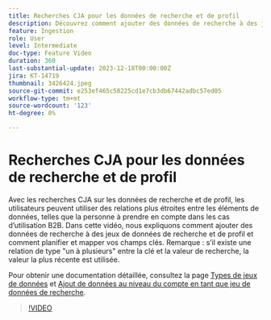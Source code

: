```yaml
---
title: Recherches CJA pour les données de recherche et de profil
description: Découvrez comment ajouter des données de recherche à des jeux de données de recherche et de profil, et comment planifier et mapper vos champs clés.
feature: Ingestion
role: User
level: Intermediate
doc-type: Feature Video
duration: 360
last-substantial-update: 2023-12-18T00:00:00Z
jira: KT-14719
thumbnail: 3426424.jpeg
source-git-commit: e253ef465c58225cd1e7cb3db67442adbc57ed05
workflow-type: tm+mt
source-wordcount: '123'
ht-degree: 0%

---
```



# Recherches CJA pour les données de recherche et de profil

Avec les recherches CJA sur les données de recherche et de profil, les utilisateurs peuvent utiliser des relations plus étroites entre les éléments de données, telles que la personne à prendre en compte dans les cas d’utilisation B2B.  Dans cette vidéo, nous expliquons comment ajouter des données de recherche à des jeux de données de recherche et de profil et comment planifier et mapper vos champs clés.  Remarque : s’il existe une relation de type &quot;un à plusieurs&quot; entre la clé et la valeur de recherche, la valeur la plus récente est utilisée.

Pour obtenir une documentation détaillée, consultez la page [Types de jeux de données](https://experienceleague.adobe.com/docs/analytics-platform/using/cja-connections/create-connection.html?lang=en#dataset-types) et [Ajout de données au niveau du compte en tant que jeu de données de recherche](https://experienceleague.adobe.com/docs/analytics-platform/using/cja-usecases/b2b/b2b.html?lang=en).

>[!VIDEO](https://video.tv.adobe.com/v/3426424/?learn=on)
